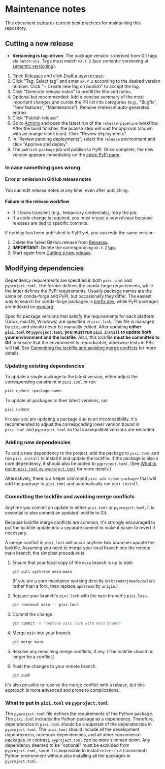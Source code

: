 # Maintenance notes

This document captures current best practices for maintaining this repository.

## Cutting a new release

- **Versioning is tag-driven**: The package version is derived from Git tags via `hatch-vcs`. Tags must match `vX.Y.Z` (see semantic versioning at [semantic versioning](https://semver.org/)).

1. Open [Releases](https://github.com/brendanjmeade/celeri/releases) and click [Draft a new release](https://github.com/brendanjmeade/celeri/releases/new).
2. Click "Tag: Select tag" and enter `vX.Y.Z` according to the desired version number. Click "+ Create new tag on publish" to accept the tag.
3. Click "Generate release notes" to prefill the title and notes.
4. Optional but recommended: Add a concise summary of the most important changes and curate the PR list into categories (e.g., "Bugfix", "New features", "Maintenance"). Remove irrelevant auto-generated entries.
5. Click "Publish release".
6. Go to [Actions](https://github.com/brendanjmeade/celeri/actions) and open the latest run of the `release-pipeline` workflow. After the build finishes, the publish step will wait for approval (shown with an orange clock icon). Click "Review deployments".
7. In "Review pending deployments", select the `release` environment and click "Approve and deploy".
8. The `publish-package` job will publish to PyPI. Once complete, the new version appears immediately on the [celeri PyPI page](https://pypi.org/project/celeri/).

### In case something goes wrong

#### Error or omission in GitHub release notes

You can edit release notes at any time, even after publishing.

#### Failure in the release workflow

- If it looks transient (e.g., temporary credentials), retry the job.
- If a code change is required, you must create a new release because releases are tied to specific commits.

If nothing has been published to PyPI yet, you can redo the same version:

1. Delete the failed GitHub release from [Releases](https://github.com/brendanjmeade/celeri/releases).
2. **IMPORTANT**: Delete the corresponding `vX.Y.Z` [tag](https://github.com/brendanjmeade/celeri/tags).
3. Start again from [Cutting a new release](#cutting-a-new-release).

## Modifying dependencies

Dependency requirements are specified in both `pixi.toml` and `pyproject.toml`. The former defines the conda-forge requirements, while the latter defines the PyPI requirements. Usually package names are the same on conda-forge and PyPI, but occasionally they differ. The easiest way to search for conda-forge packages is [prefix.dev](https://prefix.dev), while PyPI packages are indexed on [pypi.org](https://pypi.org).

Specific package versions that satisfy the requirements for each platform (Linux, macOS, Windows) are specified in `pixi.lock`. This file is managed by `pixi` and should never be manually edited. After updating **either `pixi.toml` or `pyproject.toml`, you must run `pixi install` to update both your environment and the lockfile**. Also, this lockfile **must be committed to Git** to ensure that the environment is reproducible, otherwise tests in PRs will fail. See [Committing the lockfile and avoiding merge conflicts](#committing-the-lockfile-and-avoiding-merge-conflicts) for more details.

### Updating existing dependencies

To update a single package to the latest version, either adjust the corresponding constraint in `pixi.toml` or run

```bash
pixi update <package-name>
```

To update all packages to their latest versions, run

```bash
pixi update
```

In case you are updating a package due to an incompatibility, it's recommended to adjust the corresponding lower version bound in `pixi.toml` and `pyproject.toml` so that incompatible versions are excluded.

### Adding new dependencies

To add a new dependency to the project, add the package to `pixi.toml` and run `pixi install` to install it and update the lockfile. If the package is also a core dependency, it should also be added to `pyproject.toml`. (See [What to put in `pixi.toml` vs `pyproject.toml`](#what-to-put-in-pixitoml-vs-pyprojecttoml) for more details.)

Alternatively, there is a helper command `pixi add <some-package>` that will add the package to `pixi.toml` and automatically run `pixi install`.

### Committing the lockfile and avoiding merge conflicts

Anytime you commit an update to either `pixi.toml` or `pyproject.toml`, it is essential to also commit an updated lockfile to Git.

Because lockfile merge conflicts are common, it's strongly encouraged to put the lockfile update into a separate commit to make it easier to revert if necessary.

A merge conflict in `pixi.lock` will occur anytime two branches update the lockfile. Assuming you need to merge your local branch into the remote main branch, the simplest procedure is:

1. Ensure that your local copy of the `main` branch is up to date

   ```bash
   git pull upstream main:main
   ```

   (If you are a core maintainer working directly on `brendanjmeade/celeri` rather than a fork, then replace `upstream` by `origin`.)

2. Replace your branch's `pixi.lock` with the `main` branch's `pixi.lock`.

   ```bash
   git checkout main -- pixi.lock
   ```

3. Commit the change.

   ```bash
   git commit -m "Replace pixi.lock with main branch"
   ```

4. Merge `main` into your branch.

   ```bash
   git merge main
   ```

5. Resolve any remaining merge conflicts, if any. (The lockfile should no longer be a conflict.)

6. Push the changes to your remote branch.

   ```bash
   git push
   ```

It's also possible to resolve the merge conflict with a rebase, but this approach is more advanced and prone to complications.

### What to put in `pixi.toml` vs `pyproject.toml`

The `pyproject.toml` file defines the requirements of the Python package. The `pixi.toml` includes the Python package as a dependency. Therefore, dependencies in `pixi.toml` should be a superset of the dependencies in `pyproject.toml`. The `pixi.toml` should include all the development dependencies, notebook dependencies, and all other convenience packages. In contrast, `pyproject.toml` can be more slimmed down. Any dependency deemed to be "optional" must be excluded from `pyproject.toml`, since it is impossible to install `celeri` in a (consistent) Python environment without also installing all the packages in `pyproject.toml`.
